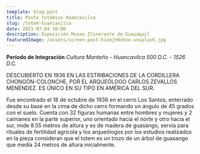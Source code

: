 ```yaml
---
template: blog-post
title: Poste totémico Huancavilca
slug: /totem-huancavilca
date: 2021-07-04 20:00
description: Exposición Museo Itinerante de Guayaquil
featuredImage: /assets/screen-post-hixmjh9xhoo-unsplash.jpg
---
```


**Período de Integración** *Cultura Manteño - Huancavilca 500 D.C. - 1526 D.C.*

DESCUBIERTO EN 1936 EN LAS ESTRIBACIONES DE LA CORDILLERA CHONGÓN-COLONCHE, POR EL ARQUEÓLOGO CARLOS ZEVALLOS MENÉNDEZ. ES ÚNICO EN SU TIPO EN AMÉRICA DEL SUR.   

Fue encontrado el 18 de octubre de 1936 en el cerro Los Santos, enterrado desde su base en la cima de dicho cerro formando un ángulo de 45 grados con el suelo. Cuenta con 32 figuras humanas entre hombres y mujeres y 2 caimanes en la parte superior, uno orientado hacia el norte y otro hacia el sur, mide 8.55 metros de altura y es de madera de guasango, servía para rituales de fertilidad agrícola y los arqueólogos por los estudios realizados en la pieza consideran que el totem es un trozo de un árbol de guasango que medía 24 metros de altura inicialmente.
